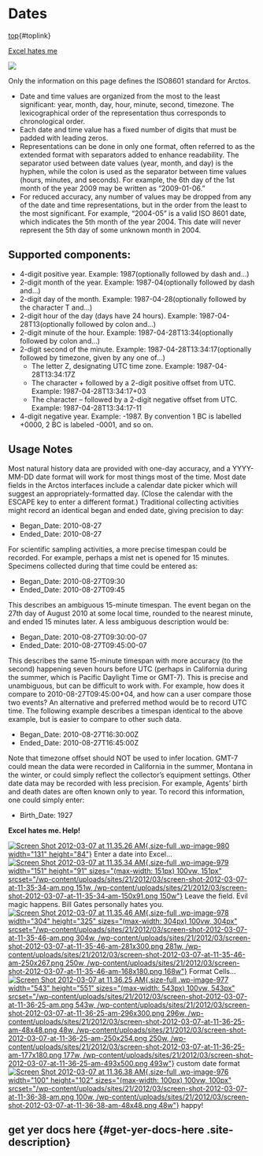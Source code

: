 # Dates 

<div class="entry-content">

[top](#top){#toplink}\
[]()

<div class="anchors">

[Excel hates me](#excel)

</div>

[![](http://imgs.xkcd.com/comics/iso_8601.png)](http://xkcd.com/1179/)

Only the information on this page defines the ISO8601 standard for
Arctos.

-   Date and time values are organized from the most to the least
    significant: year, month, day, hour, minute, second, timezone. The
    lexicographical order of the representation thus corresponds to
    chronological order.
-   Each date and time value has a fixed number of digits that must be
    padded with leading zeros.
-   Representations can be done in only one format, often referred to as
    the extended format with separators added to enhance readability.
    The separator used between date values (year, month, and day) is the
    hyphen, while the colon is used as the separator between time values
    (hours, minutes, and seconds). For example, the 6th day of the 1st
    month of the year 2009 may be written as “2009-01-06.”
-   For reduced accuracy, any number of values may be dropped from any
    of the date and time representations, but in the order from the
    least to the most significant. For example, “2004-05” is a valid ISO
    8601 date, which indicates the 5th month of the year 2004. This date
    will never represent the 5th day of some unknown month in 2004.

Supported components:
---------------------

-   4-digit positive year. <span class="example">Example:
    1987</span><span class="next">(optionally followed by
    dash and…)</span>
-   2-digit month of the year. <span class="example">Example:
    1987-04</span><span class="next">(optionally followed by
    dash and…)</span>
-   2-digit day of the month. <span class="example">Example:
    1987-04-28</span><span class="next">(optionally followed by the
    character T and…)</span>
-   2-digit hour of the day (days have 24 hours). <span
    class="example">Example: 1987-04-28T13</span><span
    class="next">(optionally followed by colon and…)</span>
-   2-digit minute of the hour. <span class="example">Example:
    1987-04-28T13:34</span><span class="next">(optionally followed by
    colon and…)</span>
-   2-digit second of the minute. <span class="example">Example:
    1987-04-28T13:34:17</span><span class="next">(optionally followed by
    timezone, given by any one of…)</span>
    -   The letter Z, designating UTC time zone. <span
        class="example">Example: 1987-04-28T13:34:17Z</span>
    -   The character + followed by a 2-digit positive offset from UTC.
        <span class="example">Example: 1987-04-28T13:34:17+03</span>
    -   The character – followed by a 2-digit negative offset from UTC.
        <span class="example">Example: 1987-04-28T13:34:17-11</span>
-   4-digit negative year. Example: -1987. By convention 1 BC is
    labelled +0000, 2 BC is labeled -0001, and so on.

Usage Notes
-----------

Most natural history data are provided with one-day accuracy, and a
YYYY-MM-DD date format will work for most things most of the time. Most
date fields in the Arctos interfaces include a calendar date picker
which will suggest an appropriately-formatted day. (Close the calendar
with the ESCAPE key to enter a different format.) Traditional collecting
activities might record an identical began and ended date, giving
precision to day:

-   Began\_Date: 2010-08-27
-   Ended\_Date: 2010-08-27

For scientific sampling activities, a more precise timespan could be
recorded. For example, perhaps a mist net is opened for 15 minutes.
Specimens collected during that time could be entered as:

-   Began\_Date: 2010-08-27T09:30
-   Ended\_Date: 2010-08-27T09:45

This describes an ambiguous 15-minute timespan. The event began on the
27th day of August 2010 at some local time, rounded to the nearest
minute, and ended 15 minutes later. A less ambiguous description would
be:

-   Began\_Date: 2010-08-27T09:30:00-07
-   Ended\_Date: 2010-08-27T09:45:00-07

This describes the same 15-minute timespan with more accuracy (to the
second) happening seven hours before UTC (perhaps in California during
the summer, which is Pacific Daylight Time or GMT-7). This is precise
and unambiguous, but can be difficult to work with. For example, how
does it compare to 2010-08-27T09:45:00+04, and how can a user compare
those two events? An alternative and preferred method would be to record
UTC time. The following example describes a timespan identical to the
above example, but is easier to compare to other such data.

-   Began\_Date: 2010-08-27T16:30:00Z
-   Ended\_Date: 2010-08-27T16:45:00Z

Note that timezone offset should NOT be used to infer location. GMT-7
could mean the data were recorded in California in the summer, Montana
in the winter, or could simply reflect the collector’s equipment
settings. Other date data may be recorded with less precision. For
example, Agents’ birth and death dates are often known only to year. To
record this information, one could simply enter:

-   Birth\_Date: 1927

[]()

**Excel hates me. Help!**

[![](/wp-content/uploads/sites/21/2012/03/screen-shot-2012-03-07-at-11-35-26-am.png "Screen Shot 2012-03-07 at 11.35.26 AM"){.size-full
.wp-image-980 width="131"
height="84"}](/wp-content/uploads/sites/21/2012/03/screen-shot-2012-03-07-at-11-35-26-am.png)
Enter a date into Excel…
[![](/wp-content/uploads/sites/21/2012/03/screen-shot-2012-03-07-at-11-35-34-am.png "Screen Shot 2012-03-07 at 11.35.34 AM"){.size-full
.wp-image-979 width="151" height="91"
sizes="(max-width: 151px) 100vw, 151px"
srcset="/wp-content/uploads/sites/21/2012/03/screen-shot-2012-03-07-at-11-35-34-am.png 151w, /wp-content/uploads/sites/21/2012/03/screen-shot-2012-03-07-at-11-35-34-am-150x91.png 150w"}](/wp-content/uploads/sites/21/2012/03/screen-shot-2012-03-07-at-11-35-34-am.png)
Leave the field. Evil magic happens. Bill Gates personally hates you.
[![](/wp-content/uploads/sites/21/2012/03/screen-shot-2012-03-07-at-11-35-46-am.png "Screen Shot 2012-03-07 at 11.35.46 AM"){.size-full
.wp-image-978 width="304" height="325"
sizes="(max-width: 304px) 100vw, 304px"
srcset="/wp-content/uploads/sites/21/2012/03/screen-shot-2012-03-07-at-11-35-46-am.png 304w, /wp-content/uploads/sites/21/2012/03/screen-shot-2012-03-07-at-11-35-46-am-281x300.png 281w, /wp-content/uploads/sites/21/2012/03/screen-shot-2012-03-07-at-11-35-46-am-250x267.png 250w, /wp-content/uploads/sites/21/2012/03/screen-shot-2012-03-07-at-11-35-46-am-168x180.png 168w"}](/wp-content/uploads/sites/21/2012/03/screen-shot-2012-03-07-at-11-35-46-am.png)
Format Cells…
[![](/wp-content/uploads/sites/21/2012/03/screen-shot-2012-03-07-at-11-36-25-am.png "Screen Shot 2012-03-07 at 11.36.25 AM"){.size-full
.wp-image-977 width="543" height="551"
sizes="(max-width: 543px) 100vw, 543px"
srcset="/wp-content/uploads/sites/21/2012/03/screen-shot-2012-03-07-at-11-36-25-am.png 543w, /wp-content/uploads/sites/21/2012/03/screen-shot-2012-03-07-at-11-36-25-am-296x300.png 296w, /wp-content/uploads/sites/21/2012/03/screen-shot-2012-03-07-at-11-36-25-am-48x48.png 48w, /wp-content/uploads/sites/21/2012/03/screen-shot-2012-03-07-at-11-36-25-am-250x254.png 250w, /wp-content/uploads/sites/21/2012/03/screen-shot-2012-03-07-at-11-36-25-am-177x180.png 177w, /wp-content/uploads/sites/21/2012/03/screen-shot-2012-03-07-at-11-36-25-am-493x500.png 493w"}](/wp-content/uploads/sites/21/2012/03/screen-shot-2012-03-07-at-11-36-25-am.png)
custom date format
[![](/wp-content/uploads/sites/21/2012/03/screen-shot-2012-03-07-at-11-36-38-am.png "Screen Shot 2012-03-07 at 11.36.38 AM"){.size-full
.wp-image-976 width="100" height="102"
sizes="(max-width: 100px) 100vw, 100px"
srcset="/wp-content/uploads/sites/21/2012/03/screen-shot-2012-03-07-at-11-36-38-am.png 100w, /wp-content/uploads/sites/21/2012/03/screen-shot-2012-03-07-at-11-36-38-am-48x48.png 48w"}](/wp-content/uploads/sites/21/2012/03/screen-shot-2012-03-07-at-11-36-38-am.png)
happy!

</div>

</div>

</div>

</div>

<div id="secondary">

get yer docs here {#get-yer-docs-here .site-description}
-----------------

</div>

</div>
